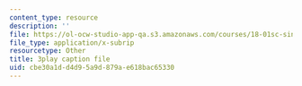 ```yaml
---
content_type: resource
description: ''
file: https://ol-ocw-studio-app-qa.s3.amazonaws.com/courses/18-01sc-single-variable-calculus-fall-2010/cbe30a1dd4d95a9d879ae618bac65330_aeXp1zC6Hls.vtt
file_type: application/x-subrip
resourcetype: Other
title: 3play caption file
uid: cbe30a1d-d4d9-5a9d-879a-e618bac65330
---
```

